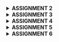 <details>
<Summary><b>ASSIGNMENT 2</b></summary>

## Explain how you implemented the checklist above step-by-step (not just following the tutorial).
- Make sure Python and Django is already installed
- Create a new directory with the name RORONOA and enter it.
- Inside the directory, open the vscode terminal.
- Create a virtual environment by running the following command.
    ```
    python -m venv env
   ```
- Activate the virtual environment with the following command.
    ```
    env\Scripts\activate
    ```
- Create a requirements.txt file and add some dependencies.
    ```
    django
    gunicorn
    whitenoise
    psycopg2-binary
    requests
    urllib3
    ```
- Install the dependencies with the following command.
    ```
    pip install -r requirements.txt
    ```
- Create a Django project named skibishop with the following command:
    ```
    django-admin startproject skibishop .
    ```
- Include the following two strings in the ALLOWED_HOSTS list within settings.py for deployment purposes:
    ```
    ALLOWED_HOSTS = ["localhost", "127.0.0.1"]
    ```
- Run the Django server with the following command:
    ```
    python manage.py runserver
    ```
- Create a new application called main by running the following command:
    ```
    python manage.py startapp main
    ```
- Open the settings.py file inside the skibishop project directory. Add 'main' to the INSTALLED_APPS variable as shown below.
    ```
    INSTALLED_APPS = [
    ...,
    'main'
    ]
    ```
- Create a new directory named templates inside the main application directory.
- Inside the templates directory, create a new file named main.html and fill the main.html file with the following code
    ```
    <h1>SKIBI SHOP</h1>

    <h5>Name: </h5>
    <p>{{ name }}</p> <!-- Change according to your name -->
    <h5>Class: </h5>
    <p>{{ class }}</p> <!-- Change according to your class -->
    ```
- Open the models.py file in the main application directory.

    Fill the models.py file with the following code:
    from django.db import models
    ```
    class product(models.Model):
        name = models.CharField(max_length=255)
        mood_intensity = models.IntegerField()
        description = models.TextField()
    ```
- After creating the model, run migrations.
    ```
    python manage.py makemigrations
    python manage.py migrate
    ```
- Open the views.py file located in the main application file.
- Add the show_main function.
    ```
    from django.shortcuts import render

    def show_main(request):
    context = {
        'name': 'Anindiyo Banu',
        'class': 'PBP KKI'
    }

    return render(request, "main.html", context)
    ```
- Modify the main.html template to display data that has been retrieved from the model.
    ```
    <h1>SKIBI SHOP</h1>

    <h5>Name: </h5>
    <p>{{ name }}</p> <!-- Change according to your name -->
    <h5>Class: </h5>
    <p>{{ class }}</p> <!-- Change according to your class -->
    ```
- Configuring the URL Routing for the main application. Create a urls.py file in the main directory.

- Paste the following content inside urls.py:
    ```
    from django.urls import path
    from main.views import show_main

    app_name = 'main'

    urlpatterns = [
        path('', show_main, name='show_main'),
    ]
    ```
- Open the urls.py file inside of the skibishop project directory, import the include function.
    ```
    from django.urls import path, include
    ```
- Add the following URL route to direct to the main view within the urlpatterns variable
    ```
    urlpatterns = [
    ...
    path('', include('main.urls')),
    ...
    ]
    ```
- Perform deployment to PWS so that it can be accessed by others via the Internet

- Create a new project labeled as skibishop
- On the settings.py file of the Django project that you have just created, add the PWS deployment URL to the ALLOWED_HOSTS field.
    ```
    ALLOWED_HOSTS = ["localhost", "127.0.0.1", "anindiyo-banu-skibishop.pbp.cs.ui.ac.id"]
    ```
- Do a git add, commit, and push change to the GitHub repository you have created.

## Create a diagram that contains the request client to a Django-based web application and the response it gives, and explain the relationship between urls.py, views.py, models.py, and the html file

![alt text](image.png)
The user sends a request to the web server.
The request is routed through urls.py to the appropriate view in views.py.
The view may communicate with models.py to access or update data.
The view renders the data into an HTML template.
Finally, the response is sent back to the user.

## Explain the use of git in software development!
Git plays a critical role in software development by providing a powerful, distributed version control system that supports collaboration, branching, code reviews, and historical tracking of changes. It enables teams to work together efficiently, manage large projects, and maintain the integrity of the codebase throughout the development lifecycle.

## In your opinion, out of all the frameworks available, why is Django used as the starting point for learning software development?
Django is an excellent starting point for learning software development because it provides a balanced mix of simplicity, structure, and functionality. It allows to quickly build full-stack web applications, teaches them best practices, and offers a supportive community. Additionally, as a Python-based framework, it makes transitioning to more complex development tasks smooth, ensuring that developers have both a strong foundation and room to grow their skills.

## Why is the Django model called an ORM?
Django's model is called an ORM because it allows developers to work with relational databases using object-oriented programming techniques, hiding the complexities of SQL behind an easy-to-use Python API. This not only speeds up development but also makes database operations more secure, maintainable, and scalable. Django’s ORM abstracts the database layer so that developers can focus on writing business logic without worrying about the specifics of SQL syntax or database management.
</details>

<details>
<Summary><b>ASSIGNMENT 3</b></summary>

## Explain why we need data delivery in implementing a platform.
Data delivery ensures that information moves smoothly and securely between parts of a platform. It helps everything work together, provides fast responses, handles more users without slowing down, keeps data safe, and makes the platform easy to use.

## In your opinion, which is better, XML or JSON? Why is JSON more popular than XML?
JSON is more popular than XML because it’s simpler, smaller, faster, and works better with modern web technologies like JavaScript. It’s easier to read, write, and process, making it a better fit for most applications today, while XML is more complex and suited for specialized tasks.

##  Explain the functional usage of is_valid() method in Django forms. Also explain why we need the method in forms.
The is_valid() method in Django forms checks if the submitted data is correct and follows the form's rules. If the data is valid, it returns True, allowing further actions like saving data. If not, it returns False, helping display error messages. It's important for ensuring data accuracy and preventing errors.

## Why do we need csrf_token when creating a form in Django? What could happen if we did not use csrf_token on a Django form? How could this be leveraged by an attacker?
The csrf_token in Django forms protects against CSRF attacks, where attackers trick users into submitting harmful requests. Without it, malicious users could exploit the form to perform actions like changing data or transferring money without the user's knowledge. The token ensures that form submissions are from your website and not from attackers.

## Explain how you implemented the checklist above step-by-step (not just following the tutorial).
- Create a directory templates in the main directory (root folder) and create a new HTML file named base.html. Create the base.html file with the following code:
```
{% load static %}
<!DOCTYPE html>
<html lang="en">
  <head>
    <meta charset="UTF-8" />
    <meta name="viewport" content="width=device-width, initial-scale=1.0" />
    {% block meta %} {% endblock meta %}
  </head>

  <body>
    {% block content %} {% endblock content %}
  </body>
</html>
```
- Open the settings.py file in the project directory (skibishop) and find the line that contains the TEMPLATES variable. Adjust the code with the following code to make the base.html file detected as a template file
```
...
TEMPLATES = [
    {
        'BACKEND': 'django.template.backends.django.DjangoTemplates',
        'DIRS': [BASE_DIR / 'templates'], # Add this line
        'APP_DIRS': True,
        ...
    }
]
...
```

 - Create a new file in the main directory with the name forms.py so that it can receive Product datas.
 ```
 from django.forms import ModelForm
from main.models import FoodEntry

class FoodEntryForm(ModelForm):
    class Meta:
        model = FoodEntry
        fields = ["name", "price", "description",]
```
- Changing the Primary Key From Integer to UUID. Add these lines to the models.py file on the main/ subdirectory
```
from django.db import models
import uuid

class FoodEntry(models.Model):
    id = models.UUIDField(primary_key=True, default=uuid.uuid4, editable=False)
    name = models.CharField(max_length=255)
    description = models.TextField()
    price = models.IntegerField()
```

- Open the views.py file in the main directory and add from django.shortcuts import render, redirect. Create a new function to add a product.
```
def create_food_entry(request):
    form = FoodEntryForm(request.POST or None)

    if form.is_valid() and request.method == "POST":
        form.save()
        return redirect('main:show_main')

    context = {'form': form}
    return render(request, "create_food_entry.html", context)
```
- Change the show_main function to the following
```
def show_main(request):
    food_entries = FoodEntry.objects.all()

    context = {
        'name': 'Anindiyo Banu',
        'class': 'PBP KKI',
        'food_entries': food_entries
    }

    return render(request, "main.html", context)
```
- Open the views.py file in the main directory and add these imports.
```
from django.http import HttpResponse
from django.core import serializers
```
- Insert the following functions into views.py.
```
def show_xml(request):
data = Product.objects.all()
return HttpResponse(serializers.serialize("xml", data), content_type="application/xml")

def show_json(request):
    data = Product.objects.all()
    return HttpResponse(serializers.serialize("json", data), content_type="application/json")

def show_xml_by_id(request, id):
    data = Product.objects.filter(pk=id)
    return HttpResponse(serializers.serialize("xml", data), content_type="application/xml")

def show_json_by_id(request, id):
    data = Product.objects.filter(pk=id)
    return HttpResponse(serializers.serialize("json", data), content_type="application/json")
```

- Open urls.py and import the following:
from main.views import show_main, create_food_entry show_xml, show_json, show_xml_by_id, show_json_by_id

- Add the URL path to the urlpatterns variable in the urls.py file
```
urlpatterns = [
    path('', show_main, name='show_main'),
    path('create-food-entry', create_food_entry, name='create_food_entry'),
    path('xml/', show_xml, name='show_xml'),
    path('xml/<str:id>/', show_xml_by_id, name='show_xml_by_id'),
    path('json/<str:id>/', show_json_by_id, name='show_json_by_id'),
]
```

## Access the four URLs in point 2 using Postman, take screenshots of the results in Postman, and add them to README.md.

XML
![alt text](image-1.png)

JSON
![alt text](image-2.png)

XML by id
![alt text](image-3.png)

JSON by id
![alt text](image-4.png)

</details>

<details>
<Summary><b>ASSIGNMENT 4</b></summary>

 ## What is the difference between HttpResponseRedirect() and redirect()?
HttpResponseRedirect() is a basic way to redirect in Django, where you manually provide the full URL. On the other hand, redirect() is a shortcut that simplifies the process by allowing you to pass a view name, model, or URL, and Django automatically resolves it for you. redirect() is more convenient for most cases, while HttpResponseRedirect() gives more control if needed.

 ## Explain how the MoodEntry model is linked with User!
 The FoodEntry model is linked to the User model through a ForeignKey relationship, meaning each food entry is associated with a specific user who creates or owns it. The ForeignKey(User, on_delete=models.CASCADE) field connects the FoodEntry to a user, so every entry belongs to a single user from the User table. If the user is deleted, all associated food entries will also be removed (on_delete=models.CASCADE). This relationship ensures that each food entry can be tracked to the user who added it.
 
 ## What is the difference between authentication and authorization, and what happens when a user logs in? Explain how Django implements these two concepts.
Authentication is the process of verifying who a user is, while authorization is about determining what the user is allowed to do. In simple terms, authentication checks if a user is who they claim to be (like entering a username and password to log in), and authorization checks what permissions or access that user has once logged in (like whether they can view or edit certain pages).

When a user logs in, Django first performs authentication by checking the credentials (username and password) against the database. If the credentials are correct, Django creates a session for the user, which keeps them logged in.

After the user is authenticated, Django handles authorization by using permissions and groups. These determine what actions the user is allowed to perform, like accessing certain views or modifying data. Django's built-in User model and the auth system manage both authentication and authorization, making it easy to restrict or grant access to parts of your app based on the user's permissions.

 ## How does Django remember logged-in users? Explain other uses of cookies and whether all cookies are safe to use.
 Django remembers logged-in users by using session cookies, which store a unique session ID in the browser. Cookies can also be used for things like saving preferences or tracking activity. However, not all cookies are safe, some can be misused for tracking or be intercepted if not secured properly. Using secure connections and adding security flags helps protect cookies.

 ## Explain how did you implement the checklist step-by-step (apart from following the tutorial).
 - First, activate env in the terminal
 - Open views.py in the main subdirectory and add these imports:
    ```
    from django.contrib.auth.forms import UserCreationForm
    from django.contrib import messages
    ```
- Add the following register function to views.py
    ```
    def register(request):
        form = UserCreationForm()

        if request.method == "POST":
            form = UserCreationForm(request.POST)
            if form.is_valid():
                form.save()
                messages.success(request, 'Your account has been successfully created!')
                return redirect('main:login')
        context = {'form':form}
        return render(request, 'register.html', context)
    ```

- Create a new html file named register.html in the main/templates directory and add the following code
    ```
    {% extends 'base.html' %} {% block meta %}
    <title>Register</title>
    {% endblock meta %} {% block content %}

    <div class="login">
    <h1>Register</h1>

    <form method="POST">
        {% csrf_token %}
        <table>
        {{ form.as_table }}
        <tr>
            <td></td>
            <td><input type="submit" name="submit" value="Register" /></td>
        </tr>
        </table>
    </form>

    {% if messages %}
    <ul>
        {% for message in messages %}
        <li>{{ message }}</li>
        {% endfor %}
    </ul>
    {% endif %}
    </div>

    {% endblock content %}
    ```
- Open urls.py in the main subdirectory and import the register function., then add a URL path to urlpatterns to access the imported function.
    ```
    path('register/', register, name='register'),
    ```
-  Reopen views.py in the main subdirectory and add the imports authenticate, login and AuthenticationForm
    ```
    from django.contrib.auth.forms import UserCreationForm, AuthenticationForm
    from django.contrib.auth import authenticate, login
    ```
-  Add the login_user function below into views.py
    ```
    def login_user(request):
        if request.method == 'POST':
            form = AuthenticationForm(data=request.POST)

            if form.is_valid():
                    user = form.get_user()
                    login(request, user)
                    return redirect('main:show_main')

        else:
            form = AuthenticationForm(request)
        context = {'form': form}
        return render(request, 'login.html', context)
    ```

- Create a new HTML file named login.html in the main/templates directory. Fill it with the following template:
    ```
    {% extends 'base.html' %}

    {% block meta %}
    <title>Login</title>
    {% endblock meta %}

    {% block content %}
    <div class="login">
    <h1>Login</h1>

    <form method="POST" action="">
        {% csrf_token %}
        <table>
        {{ form.as_table }}
        <tr>
            <td></td>
            <td><input class="btn login_btn" type="submit" value="Login" /></td>
        </tr>
        </table>
    </form>

    {% if messages %}
    <ul>
        {% for message in messages %}
        <li>{{ message }}</li>
        {% endfor %}
    </ul>
    {% endif %} Don't have an account yet?
    <a href="{% url 'main:register' %}">Register Now</a>
    </div>

    {% endblock content %}

- Open urls.py in the main subdirectory and import the function you just created and add the URL path to urlpatterns to access the function.
    ```
    from main.views import login_user


    urlpatterns = [
   ...
   path('login/', login_user, name='login'),
    ]
    ```
- Reopen views.py in the main subdirectory and add the following logout import at the top and add the following function to views.py
    ```
    from django.contrib.auth import logout

    def logout_user(request):
        logout(request)
        return redirect('main:login')

    ```

- Open main.html file in the main/templates directory and add the following code snippet 
    ```
    <a href="{% url 'main:logout' %}">
        <button>Logout</button>
    </a>
    ```

- Open urls.py in the main subdirectory and import the logout_user function, add the URL path to the url patterns
    ```
    from main.views import logout_user


    urlpatterns = [
        ...
        path('logout/', logout_user, name='logout'),
    ]
- Reopen views.py in the main subdirectory and add the login_required import
    ```
    from django.contrib.auth.decorators import login_required
    ```
- Add the following code snippet above the show_main function
    ```
    ...
    @login_required(login_url='/login')
    def show_main(request):
    ...
    ```
- Reopen views.py in the main subdirectory. Add the imports for HttpResponseRedirect, reverse, and datetime at the very top.
    ```
    import datetime
    from django.http import HttpResponseRedirect
    from django.urls import reverse
    ```
- Add the functionality to set a cookie named last_login to track when the user last logged in in the login_use function
    ```
    if form.is_valid():
        user = form.get_user()
        login(request, user)
        response = HttpResponseRedirect(reverse("main:show_main"))
        response.set_cookie('last_login', str(datetime.datetime.now()))
        return response
    ```

- In the show_main function, add the snippet 'last_login': request.COOKIES['last_login'] to the context variable
    ```
    context = {
        'name': 'Pak Bepe',
        'class': 'PBP D',
        'npm': '2306123456',
        'food_entries': ood_entries,
        'last_login': request.COOKIES['last_login'],
    }
    ```
- Modify the logout_user function
    ```
    def logout_user(request):
        logout(request)
        response = HttpResponseRedirect(reverse('main:login'))
        response.delete_cookie('last_login')
        return response
    ```

- Open the main.html file and add the following snippet after the logout button to display the last login data.
    ```
    <h5>Last login session: {{ last_login }}</h5>
    ```

- Open models.py in the main subdirectory, add the following import and add the following code in the previously created FoodEntry model
    ```
    from django.contrib.auth.models import User

    class FoodEntry(models.Model):
        user = models.ForeignKey(User, on_delete=models.CASCADE)

    ```

- Reopen views.py in the main subdirectory and modify the code in the create_food_entry function

    ```
    def create_food_entry(request):
        form = FoodEntryForm(request.POST or None)

        if form.is_valid() and request.method == "POST":
            food_entry = form.save(commit=False)
            food_entry.user = request.user
            food_entry.save()
            return redirect('main:show_main')

        context = {'form': form}
        return render(request, "create_food_entry.html", context)
    ```

- Change the value of food_entries and context in the function show_main
    ```
    def show_main(request):
        food_entries = FoodEntry.objects.filter(user=request.user)

        context = {
            'name': request.user.username,
            ...
        }
    ```
- Save all changes and run the model migration with python manage.py makemigrations. You should encounter an error during the model migration. Select 1. Then type 1 again to assign the user with ID 1.

- Run python manage.py migrate to apply the migration

- Add another import statement in settings.py in the mental_health_tracker subdirectory. Then, change the variable DEBUG in settings.py
    ```
    import os


    PRODUCTION = os.getenv("PRODUCTION", False)
    DEBUG = not PRODUCTION
    ```

- Run your Django project with the command 
    ```
    python manage.py runserver
    ```
</details>

<details>
<Summary><b>ASSIGNMENT 5</b></summary>

##  If there are multiple CSS selectors for an HTML element, explain the priority order of these CSS selectors!
When multiple CSS selectors are applied to the same HTML element, CSS decides which style to apply using something called specificity. Here’s how CSS prioritizes selectors:
1. Inline Styles: These are styles written directly in the HTML element using the style attribute. Inline styles always win because they are the most specific.
2. IDs: If you target an element by its ID, that style has higher priority than a class or tag name. IDs are written with a # before the name.
3. Classes, Attributes, Pseudo-Classes: If you use a class (written with a dot .), an attribute selector (like [type="text"]), or a pseudo-class (like :hover), these styles are in the next priority level.
4. Tags/Elements: If you target an element by its tag (like h1, p, div), these styles have the lowest priority.

If two selectors have the same specificity, the one that appears later in the CSS file will be applied.

## Why does responsive design become an important concept in web application development? Give examples of applications that have and have not implemented responsive design!

Responsive design is important in web development because it ensures websites work well on all devices, from desktops to smartphones. As more users access the web via mobile, responsive design improves user experience, boosts engagement, and is cost-effective since it avoids creating separate mobile and desktop sites. It also helps with SEO, as search engines favor mobile-friendly sites.

Examples of Applications with Responsive Design:
- Twitter: Adjusts layout for different screens.
- YouTube: Resizes the video player and content.
- Amazon: Adapts navigation and product grids for mobile.

Examples of Applications without Responsive Design:
- Old Government Websites: Require zooming and scrolling on mobile.
- Legacy Business Websites: Fixed layouts don't adjust to smaller screens.

## Explain the differences between margin, border, and padding, and how to implement these three things!
1. Margin: The space outside the element's border, between the element and surrounding elements. It creates distance between elements.
2. Border: The line around the padding and content of an element. It defines the edge of the element.
3. Padding: The space inside the element, between the content and the border. It pushes the content inward.

Example: 
```
.example {
  margin: 20px;        /* Space outside the element */
  border: 2px solid black; /* Border around the element */
  padding: 10px;       /* Space inside the element */
}
```
## Explain the concepts of flex box and grid layout along with their uses!
Flexbox is a one-dimensional layout system, meaning it works either in a row or a column. It's great for aligning and distributing space between items in a container.

Main Concepts:
- Flex container: The parent element that contains the items.
- Flex items: The child elements that are laid out inside the flex container.

Common Properties:
- display: flex;: Turns an element into a flex container.
- justify-content: Aligns items horizontally (in a row).
- align-items: Aligns items vertically (in a column).
- flex-direction: Specifies the direction (row or column).

Use Cases:
- When you need to align items in a single row or column (like buttons in a navigation bar).
- Responsive layouts where items adjust and fill available space.

## Explain how you implemented the checklist above step-by-step (not just following the tutorial)!
1. Adding Tailwind to the Application

    Open base.html and add the Tailwind cdn script in the head section
    ```
    <head>
    {% block meta %}
        <meta charset="UTF-8" />
        <meta name="viewport" content="width=device-width, initial-scale=1">
    {% endblock meta %}
    <script src="https://cdn.tailwindcss.com">
    </script>
    </head>
    ```

2. Creating a Delete and Edit Feature

    - Open views.py in the main subdirectory
    - Create a new function for edit_food
        ```
        def edit_food(request, id):
            food = FoodEntry.objects.get(pk = id)

            # Set food entry as an instance of the form
            form = FoodEntryForm(request.POST or None, instance=food)

            if form.is_valid() and request.method == "POST":
                # Save form and return to home page
                form.save()
                return HttpResponseRedirect(reverse('main:show_main'))

            context = {'form': form}
            return render(request, "edit_food.html", context)
        ```
    - Create a new function for delete_food
        ```
        def delete_food(request, id):
            # Get food based on id
            food = FoodEntry.objects.get(pk = id)
            # Delete food
            food.delete()
            # Return to home page
            return HttpResponseRedirect(reverse('main:show_main'))
        ```

    - Create a new HTML file named edit_food.html and fill the file with the following code
        ```
        {% extends 'base.html' %}

        {% load static %}

        {% block content %}

        <h1>Edit Food</h1>

        <form method="POST">
            {% csrf_token %}
            <table>
                {{ form.as_table }}
                <tr>
                    <td></td>
                    <td>
                        <input type="submit" value="Edit Food"/>
                    </td>
                </tr>
            </table>
        </form>

        {% endblock %}
        ```
    - Open urls.py in the main folder and import the functions created
        ```
        from main.views import delete_food
        from main.views import edit_food

        ```

    - Add a url path to URLPATTERNS to access the imported functions
        ```
        urlpatterns = [
            ...
            path('edit-food/<uuid:id>', edit_food, name='edit_food'),        
            path('delete/<uuid:id>', delete_food, name='delete_food'),
         ]   
        ```
    - Open the main.html file in the main/templates folder and modify the existing code to be like this so that there's a delete button for each product.
        ```
            ...
            <tr>
                ...
                <td>
                    <a href="{% url 'main:edit_food' food_entry.pk %}">
                        <button>
                            Edit
                        </button>
                    </a>
                </td>
                <td>
                    <a href="{% url 'main:delete_food' food_entry.pk %}">
                        <button>
                            Delete
                        </button>
                    </a>
                </td>
            </tr>
            ...
        ```

3. Adding a Navigation Bar to the Application

    - Create a new HTML file named navbar.html in the templates/ folder in the root directory. Fill the navbar.html with the following code
        ```
        <nav class="bg-zinc-800 shadow-lg fixed top-0 left-0 z-40 w-screen">
        <div class="max-w-7xl mx-auto px-4 sm:px-6 lg:px-8">
            <div class="flex items-center justify-between h-16">
            <div class="flex items-center">
                <h1 class="text-2xl font-bold text-center text-white">SKIBISHOP</h1>
            </div>
            <div class="hidden md:flex items-center">
                {% if user.is_authenticated %}
                <span class="text-gray-300 mr-4">Welcome, {{ user.username }}</span>
                <a href="{% url 'main:logout' %}" class="text-center bg-red-500 hover:bg-red-600 text-white font-bold py-2 px-4 rounded transition duration-300">
                    Logout
                </a>
                {% else %}
                <a href="{% url 'main:login' %}" class="text-center bg-blue-500 hover:bg-blue-600 text-white font-bold py-2 px-4 rounded transition duration-300 mr-2">
                    Login
                </a>
                <a href="{% url 'main:register' %}" class="text-center bg-green-500 hover:bg-green-600 text-white font-bold py-2 px-4 rounded transition duration-300">
                    Register
                </a>
                {% endif %}
            </div>
            <div class="md:hidden flex items-center">
                <button class="mobile-menu-button">
                <svg class="w-6 h-6 text-white" fill="none" stroke-linecap="round" stroke-linejoin="round" stroke-width="2" viewBox="0 0 24 24" stroke="currentColor">
                    <path d="M4 6h16M4 12h16M4 18h16"></path>
                </svg>
                </button>
            </div>
            </div>
        </div>
        <!-- Mobile menu -->
        <div class="mobile-menu hidden md:hidden  px-4 w-full md:max-w-full">
            <div class="pt-2 pb-3 space-y-1 mx-auto">
            {% if user.is_authenticated %}
                <span class="block text-gray-300 px-3 py-2">Welcome, {{ user.username }}</span>
                <a href="{% url 'main:logout' %}" class="block text-center bg-red-500 hover:bg-red-600 text-white font-bold py-2 px-4 rounded transition duration-300">
                Logout
                </a>
            {% else %}
                <a href="{% url 'main:login' %}" class="block text-center bg-blue-500 hover:bg-blue-600 text-white font-bold py-2 px-4 rounded transition duration-300 mb-2">
                Login
                </a>
                <a href="{% url 'main:register' %}" class="block text-center bg-green-500 hover:bg-green-600 text-white font-bold py-2 px-4 rounded transition duration-300">
                Register
                </a>
            {% endif %}
            </div>
        </div>
        <script>
            const btn = document.querySelector("button.mobile-menu-button");
            const menu = document.querySelector(".mobile-menu");
        
            btn.addEventListener("click", () => {
            menu.classList.toggle("hidden");
            });
        </script>
        </nav>
        ```

4. Configuring Static Files in the Application

    - Adding the WhiteNoise middleware to settings.py
        ```
        ...
        MIDDLEWARE = [
            'django.middleware.security.SecurityMiddleware',
            'whitenoise.middleware.WhiteNoiseMiddleware', # Add it directly under SecurityMiddleware
            ...
        ]
        ...
        ```
    - Make sure that the STATIC_ROOT, STATICFILES_DIRS, and STATIC_URL variables are configured like this
        ```
        ...
        STATIC_URL = '/static/'
        if DEBUG:
            STATICFILES_DIRS = [
                BASE_DIR / 'static' # refers to /static root project in development mode
            ]
        else:
            STATIC_ROOT = BASE_DIR / 'static' # refers to /static root project in production mode
        ...
        ```
5. Adding Styles to the Application with Tailwind and External CSS

    -  Create a new folder named static in the root folder. Inside the static folder, create a folder named global.css
    - Link global.css and Tailwind script to base.html. Modify your base.html file as follows:
        ```
        {% load static %}
        <!DOCTYPE html>
        <html lang="en">
        <head>
            <meta charset="UTF-8" />
            <meta name="viewport" content="width=device-width, initial-scale=1.0" />
            {% block meta %} {% endblock meta %}
            <script src="https://cdn.tailwindcss.com"></script>
            <link rel="stylesheet" href="{% static 'css/global.css' %}"/>
        </head>
        <body>
            {% block content %} {% endblock content %}
        </body>
        </html>
        ``
    - Modify the global.css file in static/css/global.css as follows:
        ```
        .form-style form input, form textarea, form select {
            width: 100%;
            padding: 0.5rem;
            border: 2px solid #bcbcbc;
            border-radius: 0.375rem;
        }
        .form-style form input:focus, form textarea:focus, form select:focus {
            outline: none;
            border-color: #674ea7;
            box-shadow: 0 0 0 3px #674ea7;
        }
        @keyframes shine {
            0% { background-position: -200% 0; }
            100% { background-position: 200% 0; }
        }
        .animate-shine {
            background: linear-gradient(120deg, rgba(255, 255, 255, 0.3), rgba(255, 255, 255, 0.1) 50%, rgba(255, 255, 255, 0.3));
            background-size: 200% 100%;
            animation: shine 3s infinite;
        }
        ```
    - Styling the Login Page

        - Change the login.html file in the main/templates/ subdirectory to be as follows:
            ```
            {% extends 'base.html' %}

            {% block meta %}
            <title>Login</title>
            {% endblock meta %}

            {% block content %}
            <div class="min-h-screen flex items-center justify-center w-screen bg-gray-100 py-12 px-4 sm:px-6 lg:px-8">
            <div class="max-w-md w-full space-y-8">
                <div>
                <h2 class="mt-6 text-center text-black text-3xl font-extrabold text-gray-900">
                    Login to your account
                </h2>
                </div>
                <form class="mt-8 space-y-6" method="POST" action="">
                {% csrf_token %}
                <input type="hidden" name="remember" value="true">
                <div class="rounded-md shadow-sm -space-y-px">
                    <div>
                    <label for="username" class="sr-only">Username</label>
                    <input id="username" name="username" type="text" required class="appearance-none rounded-none relative block w-full px-3 py-2 border border-gray-300 placeholder-gray-500 text-gray-900 rounded-t-md focus:outline-none focus:ring-indigo-500 focus:border-indigo-500 focus:z-10 sm:text-sm" placeholder="Username">
                    </div>
                    <div>
                    <label for="password" class="sr-only">Password</label>
                    <input id="password" name="password" type="password" required class="appearance-none rounded-none relative block w-full px-3 py-2 border border-gray-300 placeholder-gray-500 text-gray-900 rounded-b-md focus:outline-none focus:ring-indigo-500 focus:border-indigo-500 focus:z-10 sm:text-sm" placeholder="Password">
                    </div>
                </div>

                <div>
                    <button type="submit" class="group relative w-full flex justify-center py-2 px-4 border border-transparent text-sm font-medium rounded-md text-white bg-slate-800 hover:bg-slate-600 focus:outline-none focus:ring-2 focus:ring-offset-2 focus:ring-indigo-500">
                    Sign in
                    </button>
                </div>
                </form>

                {% if messages %}
                <div class="mt-4">
                {% for message in messages %}
                {% if message.tags == "success" %}
                        <div class="bg-green-100 border border-green-400 text-green-700 px-4 py-3 rounded relative" role="alert">
                            <span class="block sm:inline">{{ message }}</span>
                        </div>
                    {% elif message.tags == "error" %}
                        <div class="bg-red-100 border border-red-400 text-red-700 px-4 py-3 rounded relative" role="alert">
                            <span class="block sm:inline">{{ message }}</span>
                        </div>
                    {% else %}
                        <div class="bg-blue-100 border border-blue-400 text-blue-700 px-4 py-3 rounded relative" role="alert">
                            <span class="block sm:inline">{{ message }}</span>
                        </div>
                    {% endif %}
                {% endfor %}
                </div>
                {% endif %}

                <div class="text-center mt-4">
                <p class="text-sm text-black">
                    Don't have an account yet?
                    <a href="{% url 'main:register' %}" class="font-medium text-slate-600 hover:text-indigo-300">
                    Register Now
                    </a>
                </p>
                </div>
            </div>
            </div>
            {% endblock content %}

            ```
    - Styling the Register Page
        - Modify the register.html file in the main/templates/ subdirectory as follows:
            ```
            {% extends 'base.html' %}

            {% block meta %}
            <title>Register</title>
            {% endblock meta %}

            {% block content %}
            <div class="min-h-screen flex items-center justify-center bg-gray-100 py-12 px-4 sm:px-6 lg:px-8">
            <div class="max-w-md w-full space-y-8 form-style">
                <div>
                <h2 class="mt-6 text-center text-3xl font-extrabold text-black">
                    Create your account
                </h2>
                </div>
                <form class="mt-8 space-y-6" method="POST">
                {% csrf_token %}
                <input type="hidden" name="remember" value="true">
                <div class="rounded-md shadow-sm -space-y-px">
                    {% for field in form %}
                    <div class="{% if not forloop.first %}mt-4{% endif %}">
                        <label for="{{ field.id_for_label }}" class="mb-2 font-semibold text-black">
                        {{ field.label }}
                        </label>
                        <div class="relative">
                        {{ field }}
                        <div class="absolute inset-y-0 right-0 pr-3 flex items-center pointer-events-none">
                            {% if field.errors %}
                            <svg class="h-5 w-5 text-red-500" fill="currentColor" viewBox="0 0 20 20">
                                <path fill-rule="evenodd" d="M18 10a8 8 0 11-16 0 8 8 0 0116 0zm-7 4a1 1 0 11-2 0 1 1 0 012 0zm-1-9a1 1 0 00-1 1v4a1 1 0 102 0V6a1 1 0 00-1-1z" clip-rule="evenodd" />
                            </svg>
                            {% endif %}
                        </div>
                        </div>
                        {% if field.errors %}
                        {% for error in field.errors %}
                            <p class="mt-1 text-sm text-red-600">{{ error }}</p>
                        {% endfor %}
                        {% endif %}
                    </div>
                    {% endfor %}
                </div>

                <div>
                    <button type="submit" class="group relative w-full flex justify-center py-2 px-4 border border-transparent text-sm font-medium rounded-md text-white bg-slate-800 hover:bg-slate-600 focus:outline-none focus:ring-2 focus:ring-offset-2 focus:ring-indigo-500">
                    Register
                    </button>
                </div>
                </form>

                {% if messages %}
                <div class="mt-4">
                {% for message in messages %}
                <div class="bg-red-100 border border-red-400 text-red-700 px-4 py-3 rounded relative" role="alert">
                    <span class="block sm:inline">{{ message }}</span>
                </div>
                {% endfor %}
                </div>
                {% endif %}

                <div class="text-center mt-4">
                <p class="text-sm text-black">
                    Already have an account?
                    <a href="{% url 'main:login' %}" class="font-medium text-slate-600 hover:text-indigo-300">
                    Login here
                    </a>
                </p>
                </div>
            </div>
            </div>
            {% endblock content %}
            ```
    - Styling the Home Page
        - Create a card_info.html file in the main/templates directory, then add the following HTML code:
            ```
            <div class="bg-slate-900 rounded-xl overflow-hidden border-2 border-slate-950">
            <div class="p-4 animate-shine">
                <h5 class="text-lg font-semibold text-gray-200">{{ title }}</h5>
                <p class="text-white">{{ value }}</p>
            </div>
            </div>
            ```
        - Create a card_food.html file in the main/templates directory, then add the following HTML code:
            ```
            {% load static %}

            <div class="relative break-inside-avoid">
            <div class="absolute top-0 left-0 z-50"> 
            </div>
            
            <div class="absolute top-2 z-10 left-1/2 -translate-x-1/2 flex items-center -space-x-2">
                <div class="w-[3rem] h-8 bg-neutral-300 rounded-md opacity-80 -rotate-90"></div>
                <div class="w-[3rem] h-8 bg-neutral-300 rounded-md opacity-80 -rotate-90"></div>
            </div>
            <div class="relative top-5 bg-stone-400 shadow-md rounded-lg mb-6 break-inside-avoid flex flex-col border-2 border-gray-800 transform rotate-1 hover:rotate-0 transition-transform duration-300">
                <div class="bg-stone-400 text-gray-800 p-4 rounded-t-lg border-b-2 border-gray-800">
                <h3 class="font-bold text-xl mb-2" style="font-family: 'Fredoka', sans-serif;">{{ food_entry.name }}</h3>
                <p class="font-semibold text-lg mb-2" style="font-family: 'Fredoka', sans-serif;">Food Description</p>
                <p class="text-gray-700 mb-2" style="font-family: 'Fredoka', sans-serif;">{{ food_entry.description }}</p>
                
                </div>
                <div class="p-4">
                <p class="text-gray-600" style="font-family: 'Fredoka', sans-serif;">Rp {{ food_entry.price }}</p>
                
                </div>
            </div>
            <div class="absolute top-0 -right-4 flex space-x-1">
                <a href="{% url 'main:edit_food' food_entry.pk %}" class="bg-yellow-500 hover:bg-yellow-600 text-white rounded-full p-2 transition duration-300 shadow-md">
                <svg xmlns="http://www.w3.org/2000/svg" class="h-9 w-9" viewBox="0 0 20 20" fill="currentColor">
                    <path d="M13.586 3.586a2 2 0 112.828 2.828l-.793.793-2.828-2.828.793-.793zM11.379 5.793L3 14.172V17h2.828l8.38-8.379-2.83-2.828z" />
                </svg>
                </a>
                <a href="{% url 'main:delete_food' food_entry.pk %}" class="bg-red-500 hover:bg-red-600 text-white rounded-full p-2 transition duration-300 shadow-md">
                <svg xmlns="http://www.w3.org/2000/svg" class="h-9 w-9" viewBox="0 0 20 20" fill="currentColor">
                    <path fill-rule="evenodd" d="M9 2a1 1 0 00-.894.553L7.382 4H4a1 1 0 000 2v10a2 2 0 002 2h8a2 2 0 002-2V6a1 1 0 100-2h-3.382l-.724-1.447A1 1 0 0011 2H9zM7 8a1 1 0 012 0v6a1 1 0 11-2 0V8zm5-1a1 1 0 00-1 1v6a1 1 0 102 0V8a1 1 0 00-1-1z" clip-rule="evenodd" />
                </svg>
                </a>
            </div>
            </div>
            ```

    - We need to display if the food_entry is still empty. Choose a sad photo or icon and name it very-sad2.png. Add the very-sad2.png photo to the static/image directory in the project root.
        - In the main/templates directory, modify main.html like this:
            ```
            {% extends 'base.html' %}
            {% load static %}

            {% block meta %}
            <title>SKIBISHOP</title>
            {% endblock meta %}
            {% block content %}
            {% include 'navbar.html' %}
            <div class="overflow-x-hidden px-4 md:px-8 pb-8 pt-24 min-h-screen bg-pink-100 flex flex-col"
                style="background-image: url('{% static 'image/background3.jpg' %}'); background-size: cover; background-position: center; background-repeat: no-repeat;">
            <img src="{% static 'image/confuse.png' %}" alt="luffy" class="absolute top-[100px] right-7 w-70 h-40">

            

            <div class="p-2 mb-6 relative">
                <div class="relative grid grid-cols-1 z-30 md:grid-cols-3 gap-8">
                {% include "card_info.html" with title='Name' value=name %}
                {% include "card_info.html" with title='Class' value=class %}
                </div>
            </div>
                <div class="px-3 mb-4">
                <div class="flex rounded-md items-center bg-slate-800 py-2 px-4 w-fit">
                    <h1 class="text-white text-center">Last Login: {{last_login}}</h1>
                </div>
                </div>
                <div class="flex justify-end mb-6">
                    <a href="{% url 'main:create_food_entry' %}" class="bg-slate-800 hover:bg-slate-600 text-white font-bold py-2 px-4 rounded-lg transition duration-300 ease-in-out transform hover:-translate-y-1 hover:scale-105">
                        Add New Food Entry
                    </a>
                </div>
                
                {% if not food_entries %}
                <div class="flex flex-col items-center justify-center min-h-[24rem] p-6">
                    <img src="{% static 'image/very-sad2.png' %}" alt="Sad face" class="w-32 h-32 mb-4"/>
                    <p class="text-center text-slate-50 mt-4">There is no food data in SKIBISHOP.</p>
                </div>
                {% else %}
                <div class="columns-1 sm:columns-2 lg:columns-3 gap-6 space-y-6 w-full">
                    {% for food_entry in food_entries %}
                        {% include 'card_food.html' with food_entry=food_entry %}
                    {% endfor %}
                </div>
                {% endif %}
            </div>
            {% endblock content %}
            ```
    - Styling the Create Food Entry Page
        - Modify the create_food_entry.html file in the main/templates subdirectory as follows:
            ```
            {% extends 'base.html' %}
            {% load static %}
            {% block meta %}
            <title>Create Food</title>
            {% endblock meta %}

            {% block content %}
            {% include 'navbar.html' %}

            <div class="overflow-x-hidden px-4 md:px-8 pb-8 pt-24 min-h-screen bg-pink-100 flex flex-col"
            style="background-image: url('{% static 'image/background3.jpg' %}'); background-size: cover; background-position: center; background-repeat: no-repeat;">
            <div class="container mx-auto px-4 py-8 mt-16 max-w-xl">
                <h1 class="text-3xl font-bold text-center mb-8 text-white">Create Food Entry</h1>
            
                <div class="bg-white shadow-md rounded-lg p-6 form-style">
                <form method="POST" class="space-y-6">
                    {% csrf_token %}
                    {% for field in form %}
                    <div class="flex flex-col">
                        <label for="{{ field.id_for_label }}" class="mb-2 font-semibold text-gray-700">
                        {{ field.label }}
                        </label>
                        <div class="w-full">
                        {{ field }}
                        </div>
                        {% if field.help_text %}
                        <p class="mt-1 text-sm text-gray-500">{{ field.help_text }}</p>
                        {% endif %}
                        {% for error in field.errors %}
                        <p class="mt-1 text-sm text-red-600">{{ error }}</p>
                        {% endfor %}
                    </div>
                    {% endfor %}
                    <div class="flex justify-center mt-6">
                    <button type="submit" class="bg-slate-800 text-white font-semibold px-6 py-3 rounded-lg hover:bg-slate-600 transition duration-300 ease-in-out w-full">
                        Create Food Entry
                    </button>
                    </div>
                </form>
                </div>
            </div>
            </div>

            {% endblock %}
            ```

    - Styling the Edit Food Page
        - Modify the edit_food.html file in the main/templates subdirectory as follows:
            ```
            {% extends 'base.html' %}
            {% load static %}
            {% block meta %}
            <title>Edit Food</title>
            {% endblock meta %}

            {% block content %}
            {% include 'navbar.html' %}
            <div class="overflow-x-hidden px-4 md:px-8 pb-8 pt-24 min-h-screen bg-pink-100 flex flex-col"
            style="background-image: url('{% static 'image/background3.jpg' %}'); background-size: cover; background-position: center; background-repeat: no-repeat;">
            <div class="container mx-auto px-4 py-8 mt-16 max-w-xl">
                <h1 class="text-3xl font-bold text-center mb-8 text-black">Edit Food Entry</h1>
            
                <div class="bg-white rounded-lg p-6 form-style">
                <form method="POST" class="space-y-6">
                    {% csrf_token %}
                    {% for field in form %}
                        <div class="flex flex-col">
                            <label for="{{ field.id_for_label }}" class="mb-2 font-semibold text-gray-700">
                                {{ field.label }}
                            </label>
                            <div class="w-full">
                                {{ field }}
                            </div>
                            {% if field.help_text %}
                                <p class="mt-1 text-sm text-gray-500">{{ field.help_text }}</p>
                            {% endif %}
                            {% for error in field.errors %}
                                <p class="mt-1 text-sm text-red-600">{{ error }}</p>
                            {% endfor %}
                        </div>
                    {% endfor %}
                    <div class="flex justify-center mt-6">
                        <button type="submit" class="bg-slate-800 text-white font-semibold px-6 py-3 rounded-lg hover:bg-slate-600 transition duration-300 ease-in-out w-full">
                            Edit Food Entry
                        </button>
                    </div>
                </form>
            </div>
            </div>
            </div>
            {% endblock %}
            ```
</details>

<details>
<Summary><b>ASSIGNMENT 6</b></summary>

## Explain the benefits of using JavaScript in developing web applications!

JavaScript is essential for developing web applications because it allows websites to be interactive and dynamic, enabling features like clickable buttons, real-time updates, and animations. It runs directly in the web browser, so users don't need to install anything extra, making it widely accessible. With JavaScript, developers can update parts of a website instantly without refreshing the entire page, which enhances user experience. It also has a vast ecosystem of tools and frameworks, and can be used for both front-end and back-end development, making it a versatile choice for building modern web apps.

## Explain why we need to use await when we call fetch()! What would happen if we don't use await?

When calling fetch() in JavaScript, it returns a promise because the process of fetching data from a server is asynchronous—it doesn't complete immediately. By using await, we ensure that the execution of the code pauses until the promise resolves and the data is fully retrieved. Without await, the code would continue running without waiting for the response, leading to potential issues like trying to access data that hasn't been fetched yet, resulting in errors or undefined behavior. Essentially, await synchronizes asynchronous operations, ensuring data is available before proceeding.

## Why do we need to use the csrf_exempt decorator on the view used for AJAX POST?


The csrf_exempt decorator in Django is used to bypass the CSRF (Cross-Site Request Forgery) protection for specific views, which is crucial for handling AJAX POST requests. By default, Django protects all POST requests from CSRF attacks, requiring a valid CSRF token to be included. However, AJAX requests may not always include this token, leading to server rejections. Using csrf_exempt allows these requests to be processed without triggering CSRF verification errors, making it useful when the CSRF token cannot be easily included or when handling CSRF protection differently. Nonetheless, this should be done with caution, as it removes an important layer of security from the view.

## On this week's tutorial, the user input sanitization is done in the back-end as well. Why can't the sanitization be done just in the front-end?

Sanitizing user input only on the front-end is not enough because it can be easily bypassed by users who disable JavaScript or change the code in their browsers. This means that someone could send harmful data directly to the server, which could lead to security problems like stealing information or damaging the database. By also sanitizing on the back-end, you ensure that all incoming data is properly checked and cleaned before it gets processed, providing a stronger layer of security for your application. This two-step approach helps keep your application safe from various attacks.

## Explain how you implemented the checklist above step-by-step (not just following the tutorial)!

- Adding Error Message to Login
    - In the main directory(views.py), provide a conditional to the login_user view in your application as such
        ```
        if form.is_valid():
            user = form.get_user()
            login(request, user)
            response = HttpResponseRedirect(reverse("main:show_main"))
            response.set_cookie('last_login', str(datetime.datetime.now()))
            return response
        else:
            messages.error(request, "Invalid username or password. Please try again.")
        ```
- Creating Function to Add a Food with AJAX
    - Add the following two imports to the views.py file.
        ```
        from django.views.decorators.csrf import csrf_exempt
        from django.views.decorators.http import require_POST
        ```
    - Create a new function in the views.py file with the name add_food_entry_ajax that receives the request parameter as follows.
        ```
        @csrf_exempt
        @require_POST
        def add_food_entry_ajax(request):
            name = strip_tags(request.POST.get("name")) # strip HTML tags!
            description = strip_tags(request.POST.get("description")) # strip HTML tags!
            price = request.POST.get("price")
            user = request.user

            new_food = FoodEntry(
                name=name, description=description,
                price = price,
                user=user
            )
            new_food.save()

            return HttpResponse(b"CREATED", status=201)
        ```
- Add Routing for add_food_entry_ajax
    - Open urls.py on the main subdirectory and import the function you just created
        ```
        from main.views import ..., add_food_entry_ajax
        ```
    - Add the URL path inside of urlpatterns
        ```
        urlpatterns = [
        ...
        path('create-food-entry-ajax', add_food_entry_ajax, name='add_food_entry_ajax'),
        ]
        ```
- Displaying Food Entry Data with fetch() API
    - Open the views.py file and remove the two lines below.
        ```
        food_entries = FoodEntry.objects.filter(user=request.user)
        'food_entries': food_entries,
        ```
    - Change the first line of the show_json and show_xml functions as follows
        ```
        data = FoodEntry.objects.filter(user=request.user)
        ```
    - Open the main.html file and remove the food_entries block conditional to display the card_food when empty.
    - After removing the code snippet above, add this code snippet on the same place.
        ```
        <div id="food_entry_cards"></div>
        ```
    - Create a script block below the file (before {% endblock content %}) and create a new function in the script block with the name getFoodEntries.
        ```
        <script>
        async function getFoodEntries(){
            return fetch("{% url 'main:show_json' %}").then((res) => res.json())
        }
        </script>
        ```
    - Create a new function on the script block with the name refreshFoodEntries that is used to refresh food data asynchronously.
        ```
        async function refreshFoodEntries() {
        document.getElementById("food_entry_cards").innerHTML = "";
        document.getElementById("food_entry_cards").className = "";
        const foodEntries = await getFoodEntries();
        let htmlString = "";
        let classNameString = "";

        if (foodEntries.length === 0) {
            classNameString = "flex flex-col items-center justify-center min-h-[24rem] p-6";
            htmlString = `
                <div class="flex flex-col items-center justify-center min-h-[24rem] p-6">
                    <img src="{% static 'image/very-sad2.png' %}" alt="Sad face" class="w-32 h-32 mb-4"/>
                    <p class="text-center text-gray-600 mt-4">No food data in skibishop yet.</p>
                </div>
            `;
        }
        else {
            classNameString = "columns-1 sm:columns-2 lg:columns-3 gap-6 space-y-6 w-full"
            foodEntries.forEach((item) => {
                const name = DOMPurify.sanitize(item.fields.name);
                const description = DOMPurify.sanitize(item.fields.description);
                htmlString += `
                <div class="relative break-inside-avoid">
                    <div class="absolute top-2 z-10 left-1/2 -translate-x-1/2 flex items-center -space-x-2">
                        <div class="w-[3rem] h-8 bg-neutral-300 rounded-md opacity-80 -rotate-90"></div>
                        <div class="w-[3rem] h-8 bg-neutral-300 rounded-md opacity-80 -rotate-90"></div>
                    </div>
                    <div class="relative top-5 bg-stone-400 shadow-md rounded-lg mb-6 break-inside-avoid flex flex-col border-2 border-stone-400 transform rotate-1 hover:rotate-0 transition-transform duration-300">
                        <div class="bg-stone-400 text-gray-800 p-4 rounded-t-lg border-b-2 border-gray-800">
                            <h3 class="font-bold text-xl mb-2">${item.fields.name}</h3>
                        </div>
                        <div class="p-4">
                            <p class="text-gray-700 mb-2">
                                <span class="bg-[linear-gradient(to bottom,transparent 0%,transparent calc(100% - 1px),#CDC1FF calc(100% - 1px))] bg-[length:100% 1.5rem] pb-1 no-underline">${item.fields.description}</span>
                            </p>
                            <div class="mt-4"
                                <p class="text-gray-600" style="font-family: 'Fredoka', sans-serif;">Rp ${ item.fields.price }</p>
                            </div>
                        </div>
                    </div>
                    <div class="absolute top-0 -right-4 flex space-x-1">
                        <a href="/edit-food/${item.pk}" class="bg-yellow-500 hover:bg-yellow-600 text-white rounded-full p-2 transition duration-300 shadow-md">
                            <svg xmlns="http://www.w3.org/2000/svg" class="h-9 w-9" viewBox="0 0 20 20" fill="currentColor">
                                <path d="M13.586 3.586a2 2 0 112.828 2.828l-.793.793-2.828-2.828.793-.793zM11.379 5.793L3 14.172V17h2.828l8.38-8.379-2.83-2.828z" />
                            </svg>
                        </a>
                        <a href="/delete/${item.pk}" class="bg-red-500 hover:bg-red-600 text-white rounded-full p-2 transition duration-300 shadow-md">
                            <svg xmlns="http://www.w3.org/2000/svg" class="h-9 w-9" viewBox="0 0 20 20" fill="currentColor">
                                <path fill-rule="evenodd" d="M9 2a1 1 0 00-.894.553L7.382 4H4a1 1 0 000 2v10a2 2 0 002 2h8a2 2 0 002-2V6a1 1 0 100-2h-3.382l-.724-1.447A1 1 0 0011 2H9zM7 8a1 1 0 012 0v6a1 1 0 11-2 0V8zm5-1a1 1 0 00-1 1v6a1 1 0 102 0V8a1 1 0 00-1-1z" clip-rule="evenodd" />
                            </svg>
                        </a>
                    </div>
                </div>
                `;
            });
        }
        document.getElementById("food_entry_cards").className = classNameString;
        document.getElementById("food_entry_cards").innerHTML = htmlString;
        } 
        refreshFoodEntries();
        ```
- Creating Modal as a Form to Add a Food
    - Add the following code to implement the modal (Tailwind) on your application.
        ```
            <div id="crudModal" tabindex="-1" aria-hidden="true" class="hidden fixed inset-0 z-50 w-full flex items-center justify-center bg-gray-800 bg-opacity-50 overflow-x-hidden overflow-y-auto transition-opacity duration-300 ease-out">
        <div id="crudModalContent" class="relative bg-white rounded-lg shadow-lg w-5/6 sm:w-3/4 md:w-1/2 lg:w-1/3 mx-4 sm:mx-0 transform scale-95 opacity-0 transition-transform transition-opacity duration-300 ease-out">
            <!-- Modal header -->
            <div class="flex items-center justify-between p-4 border-b rounded-t">
            <h3 class="text-xl font-semibold text-gray-900">
                Add New Food Entry
            </h3>
            <button type="button" class="text-gray-400 bg-transparent hover:bg-gray-200 hover:text-gray-900 rounded-lg text-sm p-1.5 ml-auto inline-flex items-center" id="closeModalBtn">
                <svg aria-hidden="true" class="w-5 h-5" fill="currentColor" viewBox="0 0 20 20" xmlns="http://www.w3.org/2000/svg">
                <path fill-rule="evenodd" d="M4.293 4.293a1 1 0 011.414 0L10 8.586l4.293-4.293a1 1 0 111.414 1.414L11.414 10l4.293 4.293a1 1 0 01-1.414 1.414L10 11.414l-4.293 4.293a1 1 0 01-1.414-1.414L8.586 10 4.293 5.707a1 1 0 010-1.414z" clip-rule="evenodd"></path>
                </svg>
                <span class="sr-only">Close modal</span>
            </button>
            </div>
            <!-- Modal body -->
            <div class="px-6 py-4 space-y-6 form-style">
            <form id="foodEntryForm">
                <div class="mb-4">
                <label for="name" class="block text-sm font-medium text-gray-700">Name</label>
                <input type="text" id="name" name="name" class="mt-1 block w-full border border-gray-300 rounded-md p-2 hover:border-indigo-700" placeholder="Enter food name" required>
                </div> 
                <div class="mb-4">
                <label for="price" class="block text-sm font-medium text-gray-700">Price</label>
                <input type="number" id="price" name="price" min="1" max="10" class="mt-1 block w-full border border-gray-300 rounded-md p-2 hover:border-indigo-700" placeholder="Add food price" required>
                </div>
                <div class="mb-4">
                <label for="description" class="block text-sm font-medium text-gray-700">Description</label>
                <textarea id="description" name="description" rows="3" class="mt-1 block w-full h-52 resize-none border border-gray-300 rounded-md p-2 hover:border-indigo-700" placeholder="Add food description" required></textarea>
                </div>
                
            </form>
            </div>
            <!-- Modal footer -->
            <div class="flex flex-col space-y-2 md:flex-row md:space-y-0 md:space-x-2 p-6 border-t border-gray-200 rounded-b justify-center md:justify-end">
            <button type="button" class="bg-red-500 hover:bg-red-700 text-white font-bold py-2 px-4 rounded-lg" id="cancelButton">Cancel</button>
            <button type="submit" id="submitFoodEntry" form="foodEntryForm" class="bg-slate-800 hover:bg-slate-600 text-white font-bold py-2 px-4 rounded-lg">Save</button>
            </div>
        </div>
        </div>
        ```
    - Because we are using vanilla Tailwind CSS, there is no built-in modal class. Therefore, to make the modal work, we need to add the following JavaScript functions.
        ```
        const modal = document.getElementById('crudModal');
        const modalContent = document.getElementById('crudModalContent');

        function showModal() {
            const modal = document.getElementById('crudModal');
            const modalContent = document.getElementById('crudModalContent');

            modal.classList.remove('hidden'); 
            setTimeout(() => {
                modalContent.classList.remove('opacity-0', 'scale-95');
                modalContent.classList.add('opacity-100', 'scale-100');
            }, 50); 
        }

        function hideModal() {
            const modal = document.getElementById('crudModal');
            const modalContent = document.getElementById('crudModalContent');

            modalContent.classList.remove('opacity-100', 'scale-100');
            modalContent.classList.add('opacity-0', 'scale-95');

            setTimeout(() => {
                modal.classList.add('hidden');
            }, 150); 
        }

        document.getElementById("cancelButton").addEventListener("click", hideModal);
        document.getElementById("closeModalBtn").addEventListener("click", hideModal);
        ```
    - Change the Add New Food Entry button that you have added in the tutorial above and add a new button to perform the addition of data with AJAX
        ```
         <a href="{% url 'main:create_food_entry' %}" class="bg-indigo-400 hover:bg-indigo-800 text-white font-bold py-2 px-4 rounded-lg transition duration-300 ease-in-out transform hover:-translate-y-1 hover:scale-105 mx-4 ">
            Add New Food Entry
        </a>
        <button data-modal-target="crudModal" data-modal-toggle="crudModal" class="btn bg-indigo-400 hover:bg-indigo-800 text-white font-bold py-2 px-4 rounded-lg transition duration-300 ease-in-out transform hover:-translate-y-1 hover:scale-105" onclick="showModal();">
          Add New Food Entry by AJAX
        </button>
        ```
- Adding Food Data with AJAX
    - Create a new function in the block script with the name addFoodEntry
        ```
        function addFoodEntry() {
            fetch("{% url 'main:add_food_entry_ajax' %}", {
            method: "POST",
            body: new FormData(document.querySelector('#foodEntryForm')),
            })
            .then(response => refreshFoodEntries())

            document.getElementById("foodEntryForm").reset(); 
            document.querySelector("[data-modal-toggle='crudModal']").click();

            return false;
        }
        document.getElementById("submitFoodEntry").onclick = addFoodEntry

        ```
    - Add an event listener to the form in the modal to run the addFoodEntry() function
        ```
        document.getElementById("foodEntryForm").addEventListener("submit", (e) => {
            e.preventDefault();
            addFoodEntry();
        })
        ```
- Protecting the Application from Cross Site Scripting (XSS)
    - Adding strip_tags to "Clean Up" New Data
        - Open the views.py and forms.py files and add the following imports
            ```
            from django.utils.html import strip_tags
            ```
        - In the add_food_entry_ajax function in the views.py file, use the strip_tags function on the food and description data before the data is inserted into the FoodEntry.
            ```
            @csrf_exempt
            @require_POST
            def add_food_entry_ajax(request):
                name = strip_tags(request.POST.get("name")) # strip HTML tags!
                description = strip_tags(request.POST.get("description")) # strip HTML tags!
            ```
        - On the FoodEntryForm class in the forms.py file, add the following two methods.
            ```
            class FoodEntryForm(ModelForm):
                class Meta:
                    model = FoodEntry
                    fields = ["name", "price", "description",]

                def clean_name(self):
                    name = self.cleaned_data["name"]
                    return strip_tags(name)

                def clean_description(self):
                    description = self.cleaned_data["description"]
                    return strip_tags(description)
            ```
    - Sanitizing Data with DOMPurify
        - Open the main.html file and add the following code to the meta block
            ```
            {% block meta %}
            ...
            <script src="https://cdn.jsdelivr.net/npm/dompurify@3.1.7/dist/purify.min.js"></script>
            ...
            {% endblock meta %}
            ```
        - After that, add the following code to the refreshFoodEntries function that you have added previously
            ```
            <script>
                ...
                async function refreshFoodEntries() {
                    ...
                    FoodEntries.forEach((item) => {
                        const name = DOMPurify.sanitize(item.fields.name);
                        const description = DOMPurify.sanitize(item.fields.description);
                        ...
                    });
                    ...
                }
                ...
            </script>
            ```